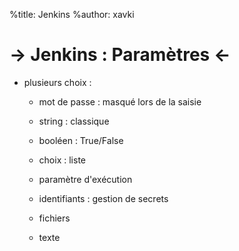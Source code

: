 %title: Jenkins
%author: xavki

-> Jenkins : Paramètres <-
========

* plusieurs choix :

	- mot de passe : masqué lors de la saisie

	- string : classique

	- booléen : True/False

	- choix : liste

	- paramètre d'exécution

	- identifiants : gestion de secrets

	- fichiers

	- texte
